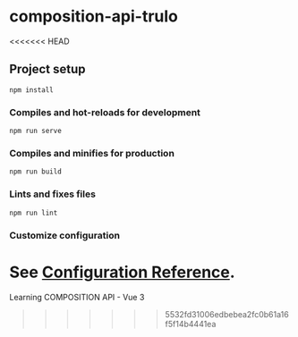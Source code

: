 # composition-api-trulo
<<<<<<< HEAD

## Project setup
```
npm install
```

### Compiles and hot-reloads for development
```
npm run serve
```

### Compiles and minifies for production
```
npm run build
```

### Lints and fixes files
```
npm run lint
```

### Customize configuration
See [Configuration Reference](https://cli.vuejs.org/config/).
=======
Learning COMPOSITION API - Vue 3
>>>>>>> 5532fd31006edbebea2fc0b61a16f5f14b4441ea
